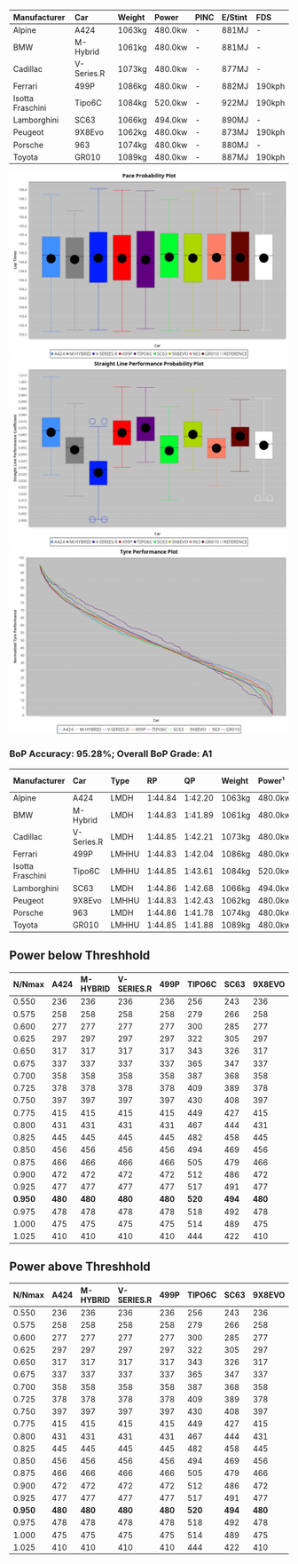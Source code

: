| Manufacturer     | Car        | Weight | Power   | PINC    | E/Stint | FDS     |
|:-|:-|:-|:-|:-|:-|:-|
| Alpine           | A424       | 1063kg | 480.0kw |    -    | 881MJ   |    -    |
| BMW              | M-Hybrid   | 1061kg | 480.0kw |    -    | 881MJ   |    -    |
| Cadillac         | V-Series.R | 1073kg | 480.0kw |    -    | 877MJ   |    -    |
| Ferrari          | 499P       | 1086kg | 480.0kw |    -    | 882MJ   | 190kph  |
| Isotta Fraschini | Tipo6C     | 1084kg | 520.0kw |    -    | 922MJ   | 190kph  |
| Lamborghini      | SC63       | 1066kg | 494.0kw |    -    | 890MJ   |    -    |
| Peugeot          | 9X8Evo     | 1062kg | 480.0kw |    -    | 873MJ   | 190kph  |
| Porsche          | 963        | 1074kg | 480.0kw |    -    | 880MJ   |    -    |
| Toyota           | GR010      | 1089kg | 480.0kw |    -    | 887MJ   | 190kph  |

![PACECHART](./IMG/AUTO.png)
![STRAIGHTLINEPERFORMANCECHART](./IMG/AUTO_sp.png)
![TYREPERFORMANCECHART](./IMG/AUTO_tw.png)

### BoP Accuracy: 95.28%; Overall BoP Grade: A1
| Manufacturer     | Car        | Type  | RP      | QP      | Weight | Power¹  | Threshhold | PINC    | Power²   | E/Stint | AVG Vmax  | FDS     | RDLC | L/Stint | BOP-Grade | Model Accuracy | Model Points | Match%  | SimDiff |
|:-|:-|:-|:-|:-|:-|:-|:-|:-|:-|:-|:-|:-|:-|:-|:-|:-|:-|:-|:-|
| Alpine           | A424       | LMDH  | 1:44.84 | 1:42.20 | 1063kg | 480.0kw | 0.0kph     |    -    | 480.00kw |  881MJ  | 288.96kph |    -    | 0.99 | 33      | ~A1       | 100.00%        | 946          | 98.05%  | ±0.18s  |
| BMW              | M-Hybrid   | LMDH  | 1:44.83 | 1:41.89 | 1061kg | 480.0kw | 0.0kph     |    -    | 480.00kw |  881MJ  | 287.05kph |    -    | 1.00 | 33      | -A2       | 100.00%        | 1998         | 90.05%  | ±0.30s  |
| Cadillac         | V-Series.R | LMDH  | 1:44.85 | 1:42.21 | 1073kg | 480.0kw | 0.0kph     |    -    | 480.00kw |  877MJ  | 283.66kph |    -    | 0.99 | 33      | ~A1       | 98.11%         | 3991         | 95.29%  | ±0.66s  |
| Ferrari          | 499P       | LMHHU | 1:44.83 | 1:42.04 | 1086kg | 480.0kw | 0.0kph     |    -    | 480.00kw |  882MJ  | 287.81kph | 190kph  | 1.01 | 33      | ~A1       | 98.72%         | 4180         | 100.00% | ±0.15s  |
| Isotta Fraschini | Tipo6C     | LMHHU | 1:44.85 | 1:43.61 | 1084kg | 520.0kw | 0.0kph     |    -    | 520.00kw |  922MJ  | 292.69kph | 190kph  | 1.02 | 33      | +C1       | 97.73%         | 129          | 77.12%  | ±0.60s  |
| Lamborghini      | SC63       | LMDH  | 1:44.86 | 1:42.68 | 1066kg | 494.0kw | 0.0kph     |    -    | 494.00kw |  890MJ  | 288.19kph |    -    | 1.02 | 33      | ~A1       | 100.00%        | 784          | 97.05%  | ±0.32s  |
| Peugeot          | 9X8Evo     | LMHHU | 1:44.83 | 1:42.43 | 1062kg | 480.0kw | 0.0kph     |    -    | 480.00kw |  873MJ  | 288.77kph | 190kph  | 0.99 | 33      | ~A1       | 100.00%        | 636          | 99.96%  | #       |
| Porsche          | 963        | LMDH  | 1:44.86 | 1:41.78 | 1074kg | 480.0kw | 0.0kph     |    -    | 480.00kw |  880MJ  | 286.63kph |    -    | 0.98 | 33      | ~A1       | 99.91%         | 11713        | 100.00% | ±0.26s  |
| Toyota           | GR010      | LMHHU | 1:44.85 | 1:41.88 | 1089kg | 480.0kw | 0.0kph     |    -    | 480.00kw |  887MJ  | 287.15kph | 190kph  | 1.00 | 33      | ~A1       | 99.90%         | 3123         | 100.00% | ±0.32s  |

## Power below Threshhold
| N/Nmax    | A424    | M-HYBRID | V-SERIES.R | 499P    | TIPO6C  | SC63    | 9X8EVO  | 963     | GR010   |
|:-|:-|:-|:-|:-|:-|:-|:-|:-|:-|
|  0.550    |  236    |  236     |  236       |  236    |  256    |  243    |  236    |  236    |  236    |
|  0.575    |  258    |  258     |  258       |  258    |  279    |  266    |  258    |  258    |  258    |
|  0.600    |  277    |  277     |  277       |  277    |  300    |  285    |  277    |  277    |  277    |
|  0.625    |  297    |  297     |  297       |  297    |  322    |  305    |  297    |  297    |  297    |
|  0.650    |  317    |  317     |  317       |  317    |  343    |  326    |  317    |  317    |  317    |
|  0.675    |  337    |  337     |  337       |  337    |  365    |  347    |  337    |  337    |  337    |
|  0.700    |  358    |  358     |  358       |  358    |  387    |  368    |  358    |  358    |  358    |
|  0.725    |  378    |  378     |  378       |  378    |  409    |  389    |  378    |  378    |  378    |
|  0.750    |  397    |  397     |  397       |  397    |  430    |  408    |  397    |  397    |  397    |
|  0.775    |  415    |  415     |  415       |  415    |  449    |  427    |  415    |  415    |  415    |
|  0.800    |  431    |  431     |  431       |  431    |  467    |  444    |  431    |  431    |  431    |
|  0.825    |  445    |  445     |  445       |  445    |  482    |  458    |  445    |  445    |  445    |
|  0.850    |  456    |  456     |  456       |  456    |  494    |  469    |  456    |  456    |  456    |
|  0.875    |  466    |  466     |  466       |  466    |  505    |  479    |  466    |  466    |  466    |
|  0.900    |  472    |  472     |  472       |  472    |  512    |  486    |  472    |  472    |  472    |
|  0.925    |  477    |  477     |  477       |  477    |  517    |  491    |  477    |  477    |  477    |
| **0.950** | **480** | **480**  | **480**    | **480** | **520** | **494** | **480** | **480** | **480** |
|  0.975    |  478    |  478     |  478       |  478    |  518    |  492    |  478    |  478    |  478    |
|  1.000    |  475    |  475     |  475       |  475    |  514    |  489    |  475    |  475    |  475    |
|  1.025    |  410    |  410     |  410       |  410    |  444    |  422    |  410    |  410    |  410    |

## Power above Threshhold
| N/Nmax    | A424    | M-HYBRID | V-SERIES.R | 499P    | TIPO6C  | SC63    | 9X8EVO  | 963     | GR010   |
|:-|:-|:-|:-|:-|:-|:-|:-|:-|:-|
|  0.550    |  236    |  236     |  236       |  236    |  256    |  243    |  236    |  236    |  236    |
|  0.575    |  258    |  258     |  258       |  258    |  279    |  266    |  258    |  258    |  258    |
|  0.600    |  277    |  277     |  277       |  277    |  300    |  285    |  277    |  277    |  277    |
|  0.625    |  297    |  297     |  297       |  297    |  322    |  305    |  297    |  297    |  297    |
|  0.650    |  317    |  317     |  317       |  317    |  343    |  326    |  317    |  317    |  317    |
|  0.675    |  337    |  337     |  337       |  337    |  365    |  347    |  337    |  337    |  337    |
|  0.700    |  358    |  358     |  358       |  358    |  387    |  368    |  358    |  358    |  358    |
|  0.725    |  378    |  378     |  378       |  378    |  409    |  389    |  378    |  378    |  378    |
|  0.750    |  397    |  397     |  397       |  397    |  430    |  408    |  397    |  397    |  397    |
|  0.775    |  415    |  415     |  415       |  415    |  449    |  427    |  415    |  415    |  415    |
|  0.800    |  431    |  431     |  431       |  431    |  467    |  444    |  431    |  431    |  431    |
|  0.825    |  445    |  445     |  445       |  445    |  482    |  458    |  445    |  445    |  445    |
|  0.850    |  456    |  456     |  456       |  456    |  494    |  469    |  456    |  456    |  456    |
|  0.875    |  466    |  466     |  466       |  466    |  505    |  479    |  466    |  466    |  466    |
|  0.900    |  472    |  472     |  472       |  472    |  512    |  486    |  472    |  472    |  472    |
|  0.925    |  477    |  477     |  477       |  477    |  517    |  491    |  477    |  477    |  477    |
| **0.950** | **480** | **480**  | **480**    | **480** | **520** | **494** | **480** | **480** | **480** |
|  0.975    |  478    |  478     |  478       |  478    |  518    |  492    |  478    |  478    |  478    |
|  1.000    |  475    |  475     |  475       |  475    |  514    |  489    |  475    |  475    |  475    |
|  1.025    |  410    |  410     |  410       |  410    |  444    |  422    |  410    |  410    |  410    |
